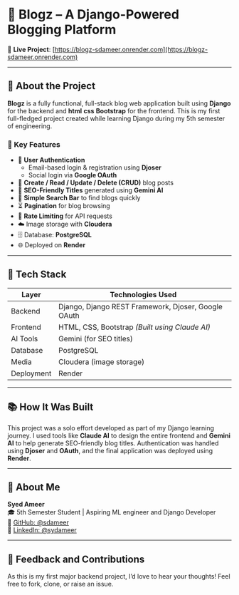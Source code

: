 # 📝 Blogz – A Django-Powered Blogging Platform

🔗 **Live Project**: [https://blogz-sdameer.onrender.com](https://blogz-sdameer.onrender.com)  

---

## 🚀 About the Project

**Blogz** is a fully functional, full-stack blog web application built using **Django** for the backend and **html** **css**  **Bootstrap** for the frontend. This is my first full-fledged project created while learning Django during my 5th semester of engineering.

### 🧠 Key Features

- 🔐 **User Authentication**
  - Email-based login & registration using **Djoser**
  - Social login via **Google OAuth**
- 📝 **Create / Read / Update / Delete (CRUD)** blog posts
- 📄 **SEO-Friendly Titles** generated using **Gemini AI**
- 🔎 **Simple Search Bar** to find blogs quickly
- ⏳ **Pagination** for blog browsing
- 🧯 **Rate Limiting** for API requests
- ☁️ Image storage with **Cloudera**
- 🗄️ Database: **PostgreSQL**
- 🌐 Deployed on **Render**

---

## 🧰 Tech Stack

| Layer     | Technologies Used                                       |
|-----------|---------------------------------------------------------|
| Backend   | Django, Django REST Framework, Djoser, Google OAuth     |
| Frontend  | HTML, CSS, Bootstrap *(Built using Claude AI)*         |
| AI Tools  | Gemini (for SEO titles)                                 |
| Database  | PostgreSQL                                              |
| Media     | Cloudera (image storage)                                |
| Deployment| Render                                                  |

---

## 📚 How It Was Built

This project was a solo effort developed as part of my Django learning journey. I used tools like **Claude AI** to design the entire frontend and **Gemini AI** to help generate SEO-friendly blog titles. Authentication was handled using **Djoser** and **OAuth**, and the final application was deployed using **Render**.

---

## 👤 About Me

**Syed Ameer**  
🎓 5th Semester Student | Aspiring ML engineer and  Django Developer  
🔗 [GitHub: @sdameer](https://github.com/sdameer)  
🔗 [LinkedIn: @sydameer](https://www.linkedin.com/in/sydameer)


---

## 🫶 Feedback and Contributions

As this is my first major backend project, I’d love to hear your thoughts! Feel free to fork, clone, or raise an issue.

